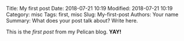 Title: My first post
Date: 2018-07-21 10:19
Modified: 2018-07-21 10:19
Category: misc
Tags: first, misc
Slug: My-first-post
Authors: Your name
Summary: What does your post talk about? Write here.

This is the *first post* from my Pelican blog. **YAY!**
